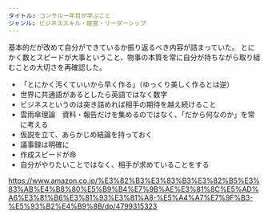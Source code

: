 ```yaml
---
タイトル: コンサル一年目が学ぶこと
ジャンル: ビジネススキル・経営・リーダーシップ
---
```


基本的だが改めて自分ができているか振り返るべき内容が詰まっていた。
とにかく数とスピードが大事ということ、物事の本質を常に自分が持ちながら取り組むことの大切さを再確認した。

- 「とにかく汚くていいから早く作る」（ゆっくり美しく作るとは逆）
- 世界に共通語があるとしたら英語ではなく数字
- ビジネスというのは突き詰めれば相手の期待を越え続けること
- 雲雨傘理論　資料・報告だけを集めるのではなく、「だから何なのか」を常に考える
- 仮説を立て、あらかじめ結論を持っておく
- 議事録は明確に
- 作成スピードが命
- 自分がやりたいことではなく、相手が求めていることをする

https://www.amazon.co.jp/%E3%82%B3%E3%83%B3%E3%82%B5%E3%83%AB%E4%B8%80%E5%B9%B4%E7%9B%AE%E3%81%8C%E5%AD%A6%E3%81%B6%E3%81%93%E3%81%A8-%E5%A4%A7%E7%9F%B3-%E5%93%B2%E4%B9%8B/dp/4799315323
